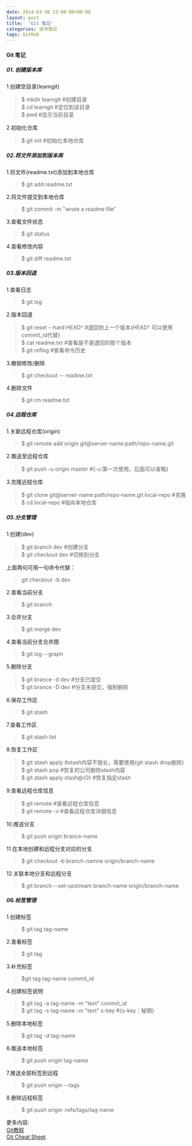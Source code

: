```yaml
---
date: 2014-03-30 23:00:00+00:00
layout: post
title:  'Git 笔记'
categories: 读书笔记
tags: GitHub
---
```


#### Git 笔记

##### 01. 创建版本库

1.创建空目录(learngit)  

> $ mkdir learngit  #创建目录  
> $ cd learngit     #定位到该目录  
> $ pwd               #显示当前目录  

2.初始化仓库  

> $ git init #初始化本地仓库  


##### 02.将文件添加到版本库

1.将文件(readme.txt)添加到本地仓库  

>$ git add readme.txt  

2.将文件提交到本地仓库  

>$ git commit -m "wrote a readme file"  

3.查看文件状态  

>$ git status  

4.查看修改内容  

>$ git diff readme.txt  

##### 03.版本回退  

1.查看日志  

>$ git log  

2.版本回退  

>$ git reset --hard HEAD^  #退回到上一个版本{HEAD^ 可以使用commit_id代替}  
>$ cat readme.txt #查看是不是退回的那个版本  
>$ git reflog #查看命令历史  

3.撤销修改/删除  

>$ git checkout -- readme.txt  

4.删除文件  

>$ git rm readme.txt  

##### 04.远程仓库  

1.关联远程仓库(origin)  

>$ git remote add origin git@server-name:path/repo-name.git  

2.推送至远程仓库  

>$ git push -u origin master  #{-u:第一次使用，后面可以省略}  

3.克隆远程仓库  

>$ git clone git@server-name:path/repo-name.git local-repo #克隆  
>$ cd local-repo #指向本地仓库


##### 05.分支管理

1.创建(dev)  

>$ git branch dev #创建分支  
>$ git checkout dev #切换到分支  

上面两句可用一句命令代替：

>git checkout -b dev  

2.查看当前分支  

>$ git branch   

3.合并分支  

>$ git merge dev  

4.查看当前分支合并图  

>$ git log --graph  

5.删除分支  

>$ git brance -d dev #分支已提交  
>$ git brance -D dev #分支未提交，强制删除  

6.保存工作区  

>$ git stash  

7.查看工作区  

>$ git stash list  

8.恢复工作区  

>$ git stash apply #stash内容不擅长，需要使用{git stash drop删除}  
>$ git stash pop #恢复的公司删除stash内容  
>$ git stash apply stash@{0} #恢复指定stash

9.查看远程仓库信息  

>$ git remote #查看远程仓库信息  
>$ git remote -v #查看远程仓库详细信息

10.推送分支  

>$ git push origin brance-name

11.在本地创建和远程分支对应的分支  

>$ git checkout -b  branch-namne origin/branch-name  

12.关联本地分支和远程分支  

>$ git branch --set-upstream branch-name origin/branch-name  


##### 06.标签管理  

1.创建标签  

>$ git tag tag-name  

2.查看标签  

>$ git tag

3.补充标签  

>$git tag tag-name commit_id  

4.创建标签说明 

>$ git tag -a tag-name -m "text" commit_id  
>$ git tag -s tag-name -m "text" s-key #{s-key：秘钥}  

5.删除本地标签  

>$ git tag -d tag-name

6.推送本地标签  

>$ git push origin tag-name  

7.推送全部标签到远程  

>$ git push origin --tags

8.删除远程标签  

>$ git push origin :refs/tags/tag-name


更多内容:  
[Git教程](http://www.liaoxuefeng.com/wiki/0013739516305929606dd18361248578c67b8067c8c017b000)  
[Git Cheat Sheet](http://www.git-tower.com/blog/assets/2013-05-22-git-cheat-sheet/cheat-sheet-large01.png)  